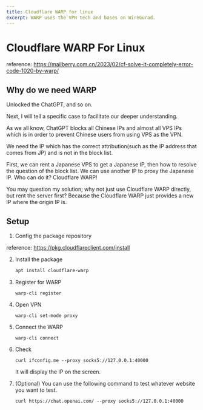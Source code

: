 ```yaml
---
title: Cloudflare WARP for linux
excerpt: WARP uses the VPN tech and bases on WireGurad.
---
```


# Cloudflare WARP For Linux

reference: https://mailberry.com.cn/2023/02/cf-solve-it-completely-error-code-1020-by-warp/

## Why do we need WARP

Unlocked the ChatGPT, and so on.

Next, I will tell a specific case to facilitate our deeper understanding.

As we all know, ChatGPT blocks all Chinese IPs and almost all VPS IPs which is in order to prevent Chinese users from using VPS as the VPN.

We need the IP which has the correct attribution(such as the IP address that comes from JP) and is not in the block list. 

First, we can rent a Japanese VPS to get a Japanese IP, then how to resolve the question of the block list. We can use another IP to proxy the Japanese IP. Who can do it? Cloudflare WARP!

You may question my solution; why not just use Cloudflare WARP directly, but rent the server first? Because the Cloudflare WARP just provides a new IP where the origin IP is.

## Setup

1. Config the package repository

reference: https://pkg.cloudflareclient.com/install

2. Install the package

    ```sh
    apt install cloudflare-warp
    ```

3. Register for WARP

   ```
   warp-cli register
   ```

4. Open VPN

   ```
   warp-cli set-mode proxy
   ```

5. Connect the WARP

   ```
   warp-cli connect
   ```

6. Check

   ```
   curl ifconfig.me --proxy socks5://127.0.0.1:40000
   ```

   It will display the IP on the screen.

7. (Optional) You can use the following command to test whatever website you want to test.

   ```
   curl https://chat.openai.com/ --proxy socks5://127.0.0.1:40000
   ```

   
